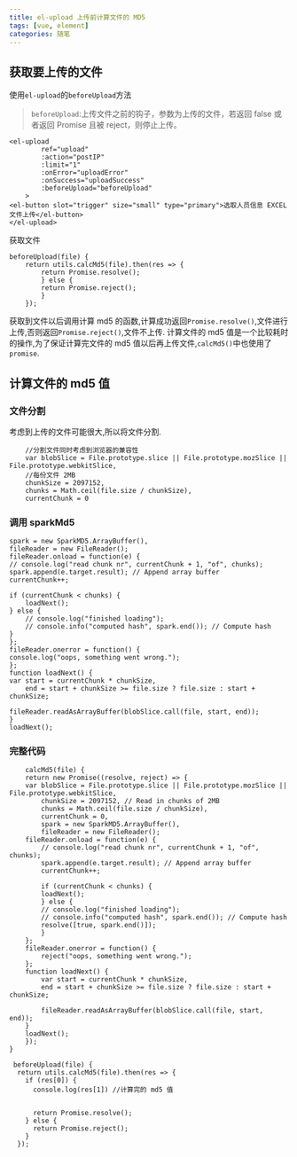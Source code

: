 ```yaml
---
title: el-upload 上传前计算文件的 MD5
tags: [vue, element]
categories: 随笔
---
```


## 获取要上传的文件

使用`el-upload`的`beforeUpload`方法

> `beforeUpload`:上传文件之前的钩子，参数为上传的文件，若返回 false 或者返回 Promise 且被 reject，则停止上传。

    <el-upload
            ref="upload"
            :action="postIP"
            :limit="1"
            :onError="uploadError"
            :onSuccess="uploadSuccess"
            :beforeUpload="beforeUpload"
        >
    <el-button slot="trigger" size="small" type="primary">选取人员信息 EXCEL 文件上传</el-button>
    </el-upload>

获取文件

    beforeUpload(file) {
        return utils.calcMd5(file).then(res => {
            return Promise.resolve();
            } else {
            return Promise.reject();
            }
        });

获取到文件以后调用计算 md5 的函数,计算成功返回`Promise.resolve()`,文件进行上传,否则返回`Promise.reject()`,文件不上传.
计算文件的 md5 值是一个比较耗时的操作,为了保证计算完文件的 md5 值以后再上传文件,`calcMd5()`中也使用了 `promise`.

## 计算文件的 md5 值

### 文件分割

考虑到上传的文件可能很大,所以将文件分割.


        //分割文件同时考虑到浏览器的兼容性
        var blobSlice = File.prototype.slice || File.prototype.mozSlice || File.prototype.webkitSlice,
        //每份文件 2MB
        chunkSize = 2097152,
        chunks = Math.ceil(file.size / chunkSize),
        currentChunk = 0

### 调用 sparkMd5

    spark = new SparkMD5.ArrayBuffer(),
    fileReader = new FileReader();
    fileReader.onload = function(e) {
    // console.log("read chunk nr", currentChunk + 1, "of", chunks);
    spark.append(e.target.result); // Append array buffer
    currentChunk++;

    if (currentChunk < chunks) {
        loadNext();
    } else {
        // console.log("finished loading");
        // console.info("computed hash", spark.end()); // Compute hash
    }
    };
    fileReader.onerror = function() {
    console.log("oops, something went wrong.");
    };
    function loadNext() {
    var start = currentChunk * chunkSize,
        end = start + chunkSize >= file.size ? file.size : start + chunkSize;

    fileReader.readAsArrayBuffer(blobSlice.call(file, start, end));
    }
    loadNext();

### 完整代码

        calcMd5(file) {
        return new Promise((resolve, reject) => {
        var blobSlice = File.prototype.slice || File.prototype.mozSlice || File.prototype.webkitSlice,
            chunkSize = 2097152, // Read in chunks of 2MB
            chunks = Math.ceil(file.size / chunkSize),
            currentChunk = 0,
            spark = new SparkMD5.ArrayBuffer(),
            fileReader = new FileReader();
        fileReader.onload = function(e) {
            // console.log("read chunk nr", currentChunk + 1, "of", chunks);
            spark.append(e.target.result); // Append array buffer
            currentChunk++;

            if (currentChunk < chunks) {
            loadNext();
            } else {
            // console.log("finished loading");
            // console.info("computed hash", spark.end()); // Compute hash
            resolve([true, spark.end()]);
            }
        };
        fileReader.onerror = function() {
            reject("oops, something went wrong.");
        };
        function loadNext() {
            var start = currentChunk * chunkSize,
            end = start + chunkSize >= file.size ? file.size : start + chunkSize;

            fileReader.readAsArrayBuffer(blobSlice.call(file, start, end));
        }
        loadNext();
        });
    }

     beforeUpload(file) {
      return utils.calcMd5(file).then(res => {
        if (res[0]) {
          console.log(res[1]) //计算完的 md5 值

         
          return Promise.resolve();
        } else {
          return Promise.reject();
        }
      });
